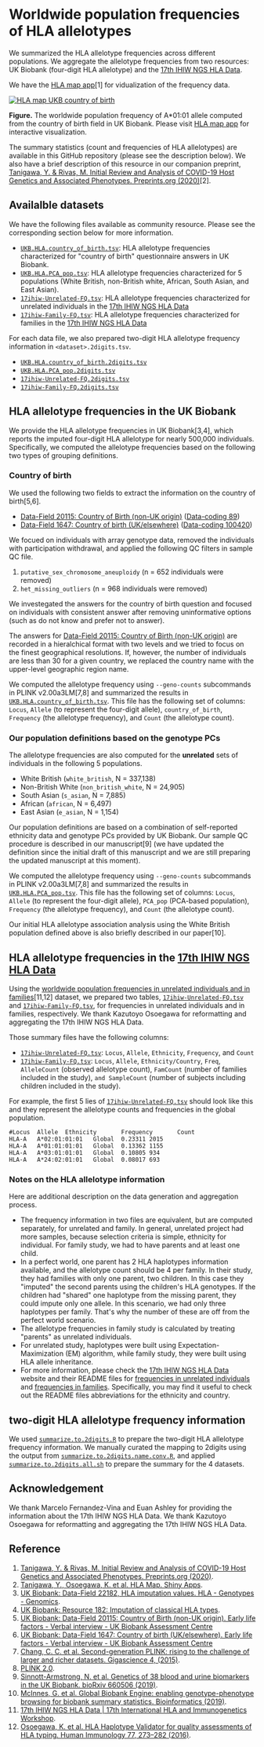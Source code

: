 # Worldwide population frequencies of HLA allelotypes

We summarized the HLA allelotype frequencies across different populations. We aggregate the allelotype frequencies from two resources: UK Biobank (four-digit HLA allelotype) and the [17th IHIW NGS HLA Data](http://17ihiw.org/17th-ihiw-ngs-hla-data/).

We have the [HLA map app](https://biobankengine.shinyapps.io/hla-map/)[1] for vidualization of the frequency data.

[![HLA map UKB country of birth](figs/HLA_map_UKB_country_of_birth_A0101.png)](https://biobankengine.shinyapps.io/hla-map/)

**Figure.** The worldwide population frequency of A*01:01 allele computed from the country of birth field in UK Biobank. Please visit [HLA map app](https://biobankengine.shinyapps.io/hla-map/) for interactive visualization.

The summary statistics (count and frequencies of HLA allelotypes) are available in this GitHub repository (please see the description below). We also have a brief description of this resource in our companion preprint, [Tanigawa, Y. & Rivas, M. Initial Review and Analysis of COVID-19 Host Genetics and Associated Phenotypes. Preprints.org (2020)](https://doi.org/10.20944/preprints202003.0356.v1)[2].

## Availalble datasets

We have the following files available as community resource. Please see the corresponding section below for more information.

- [`UKB.HLA.country_of_birth.tsv`](UKB.HLA.country_of_birth.tsv): HLA allelotype frequencies characterized for "country of birth" questionnaire answers in UK Biobank.
- [`UKB.HLA.PCA_pop.tsv`](UKB.HLA.PCA_pop.tsv): HLA allelotype frequencies characterized for 5 populations (White British, non-British white, African, South Asian, and East Asian).
- [`17ihiw-Unrelated-FQ.tsv`](17ihiw-Unrelated-FQ.tsv): HLA allelotype frequencies characterized for unrelated individuals in the [17th IHIW NGS HLA Data](http://17ihiw.org/17th-ihiw-ngs-hla-data/)
- [`17ihiw-Family-FQ.tsv`](17ihiw-Family-FQ.tsv): HLA allelotype frequencies characterized for families in the [17th IHIW NGS HLA Data](http://17ihiw.org/17th-ihiw-ngs-hla-data/)

For each data file, we also prepared two-digit HLA allelotype frequency information in `<dataset>.2digits.tsv`.

- [`UKB.HLA.country_of_birth.2digits.tsv`](UKB.HLA.country_of_birth.2digits.tsv)
- [`UKB.HLA.PCA_pop.2digits.tsv`](UKB.HLA.PCA_pop.2digits.tsv)
- [`17ihiw-Unrelated-FQ.2digits.tsv`](17ihiw-Unrelated-FQ.2digits.tsv)
- [`17ihiw-Family-FQ.2digits.tsv`](17ihiw-Family-FQ.2digits.tsv)

## HLA allelotype frequencies in the UK Biobank

We provide the HLA allelotype frequencies in UK Biobank[3,4], which reports the imputed four-digit HLA allelotype for nearly 500,000 individuals. Specifically, we computed the allelotype frequencies based on the following two types of grouping definitions.

### Country of birth

We used the following two fields to extract the information on the country of birth[5,6].

- [Data-Field 20115: Country of Birth (non-UK origin)](http://biobank.ndph.ox.ac.uk/showcase/field.cgi?id=20115) ([Data-coding 89](http://biobank.ndph.ox.ac.uk/showcase/coding.cgi?id=89))
- [Data-Field 1647: Country of birth (UK/elsewhere)](http://biobank.ndph.ox.ac.uk/showcase/field.cgi?id=1647) ([Data-coding 100420](http://biobank.ndph.ox.ac.uk/showcase/coding.cgi?id=100420))

We focued on individuals with array genotype data, removed the individuals with participation withdrawal, and applied the following QC filters in sample QC file.

1. `putative_sex_chromosome_aneuploidy` (n = 652 individuals were removed)
2. `het_missing_outliers` (n = 968 individuals were removed)

We investegated the answers for the country of birth question and focused on individuals with consistent answer after removing uninformative options (such as do not know and prefer not to answer).

The answers for [Data-Field 20115: Country of Birth (non-UK origin)](http://biobank.ndph.ox.ac.uk/showcase/field.cgi?id=20115) are recorded in a hieralchical format with two levels and we tried to focus on the finest geographical resolutions. If, however, the number of individuals are less than 30 for a given country, we replaced the country name with the upper-level geographic region name.

We computed the allelotype frequency using `--geno-counts` subcommands in PLINK v2.00a3LM[7,8] and summarized the results in [`UKB.HLA.country_of_birth.tsv`](UKB.HLA.country_of_birth.tsv). This file has the following set of columns: `Locus`, `Allele` (to represent the four-digit allele), `country_of_birth`, `Frequency` (the allelotype frequency), and `Count` (the allelotype count).

### Our population definitions based on the genotype PCs

The allelotype frequencies are also computed for the **unrelated** sets of individuals in the following 5 populations.

- White British (`white_british`, N = 337,138)
- Non-British White (`non_british_white`, N = 24,905)
- South Asian (`s_asian`, N = 7,885)
- African (`african`, N = 6,497)
- East Asian (`e_asian`, N = 1,154)

Our population definitions are based on a combination of self-reported ethnicity data and genotype PCs provided by UK Biobank. Our sample QC procedure is described in our manuscript[9] (we have updated the definition since the initial draft of this manuscript and we are still preparing the updated manuscript at this moment).

We computed the allelotype frequency using `--geno-counts` subcommands in PLINK v2.00a3LM[7,8] and summarized the results in [`UKB.HLA.PCA_pop.tsv`](UKB.HLA.PCA_pop.tsv). This file has the following set of columns: `Locus`, `Allele` (to represent the four-digit allele), `PCA_pop` (PCA-based population), `Frequency` (the allelotype frequency), and `Count` (the allelotype count).

Our initial HLA allelotype association analysis using the White British population defined above is also briefly described in our paper[10].

## HLA allelotype frequencies in the [17th IHIW NGS HLA Data](http://17ihiw.org/17th-ihiw-ngs-hla-data/)

Using the [worldwide population frequencies in unrelated individuals and in families](http://17ihiw.org/17th-ihiw-ngs-hla-data/)[11,12] dataset, we prepared two tables, [`17ihiw-Unrelated-FQ.tsv`](17ihiw-Unrelated-FQ.tsv) and [`17ihiw-Family-FQ.tsv`](17ihiw-Family-FQ.tsv), for frequencies in unrelated individuals and in families, respectively. We thank Kazutoyo Osoegawa for reformatting and aggregating the 17th IHIW NGS HLA Data.

Those summary files have the following columns:

- [`17ihiw-Unrelated-FQ.tsv`](17ihiw-Unrelated-FQ.tsv): `Locus`, `Allele`, `Ethnicity`, `Frequency`, and `Count`
- [`17ihiw-Family-FQ.tsv`](17ihiw-Family-FQ.tsv): `Locus`, `Allele`, `Ethnicity/Country`, `Freq`, `AlleleCount` (observed allelotype count), `FamCount` (number of families included in the study), `and SampleCount` (number of subjects including children included in the study).

For example, the first 5 lies of [`17ihiw-Unrelated-FQ.tsv`](17ihiw-Unrelated-FQ.tsv) should look like this and they represent the allelotype counts and frequencies in the global population.

```{text}
#Locus  Allele  Ethnicity       Frequency       Count
HLA-A   A*02:01:01:01   Global  0.23311 2015
HLA-A   A*01:01:01:01   Global  0.13362 1155
HLA-A   A*03:01:01:01   Global  0.10805 934
HLA-A   A*24:02:01:01   Global  0.08017 693
```

### Notes on the HLA allelotype information

Here are additional description on the data generation and aggregation process.

- The frequency information in two files are equivalent, but are computed separately, for unrelated and family. In general, unrelated project had more samples, because selection criteria is simple, ethnicity for individual. For family study, we had to have parents and at least one child.
- In a perfect world, one parent has 2 HLA haplotypes information available, and the allelotype count should be 4 per family. In their study, they had families with only one parent, two children. In this case they "imputed" the second parents using the children's HLA genotypes. If the children had "shared" one haplotype from the missing parent, they could impute only one allele. In this scenario, we had only three haplotypes per family. That's why the number of these are off from the perfect world scenario.
- The allelotype frequencies in family study is calculated by treating "parents" as unrelated individuals.
- For unrelated study, haplotypes were built using Expectation-Maximization (EM) algorithm, while family study, they were built using HLA allele inheritance.
- For more information, please check the [17th IHIW NGS HLA Data](http://17ihiw.org/17th-ihiw-ngs-hla-data/) website and their README files for [frequencies in unrelated individuals](http://17ihiw.org/wp-content/uploads/2018/10/Readme-Unrelated-HLA-allele-and-haplotypes-FQ-tables_072318.pdf) and [frequencies in families](http://17ihiw.org/wp-content/uploads/2018/10/Readme-Family-HLA-allele-and-haplotypes-FQ-tables.pdf). Specifically, you may find it useful to check out the README files abbreviations for the ethnicity and country.

## two-digit HLA allelotype frequency information

We used [`summarize.to.2digits.R`](summarize.to.2digits.R) to prepare the two-digit HLA allelotype frequency information. We manually curated the mapping to 2digits using the output from [`summarize.to.2digits.name.conv.R`](summarize.to.2digits.name.conv.R), and applied [`summarize.to.2digits.all.sh`](summarize.to.2digits.all.sh) to prepare the summary for the 4 datasets.

## Acknowledgement

We thank Marcelo Fernandez-Vina and Euan Ashley for providing the information about the 17th IHIW NGS HLA Data. We thank Kazutoyo Osoegawa for reformatting and aggregating the 17th IHIW NGS HLA Data.

## Reference

1. [Tanigawa, Y. & Rivas, M. Initial Review and Analysis of COVID-19 Host Genetics and Associated Phenotypes. Preprints.org (2020)](https://doi.org/10.20944/preprints202003.0356.v1).
2. [Tanigawa, Y., Osoegawa, K. et al. HLA Map. Shiny Apps](https://biobankengine.shinyapps.io/hla-map/).
3. [UK Biobank: Data-Field 22182, HLA imputation values. HLA - Genotypes - Genomics](http://biobank.ctsu.ox.ac.uk/crystal/field.cgi?id=22182).
4. [UK Biobank: Resource 182: Imputation of classical HLA types](http://biobank.ctsu.ox.ac.uk/crystal/crystal/docs/HLA_imputation.pdf).
5. [UK Biobank: Data-Field 20115: Country of Birth (non-UK origin). Early life factors - Verbal interview - UK Biobank Assessment Centre](http://biobank.ndph.ox.ac.uk/showcase/field.cgi?id=20115)
6. [UK Biobank: Data-Field 1647: Country of birth (UK/elsewhere). Early life factors - Verbal interview - UK Biobank Assessment Centre](http://biobank.ndph.ox.ac.uk/showcase/field.cgi?id=1647)
7. [Chang, C. C. et al. Second-generation PLINK: rising to the challenge of larger and richer datasets. Gigascience 4, (2015)](https://doi.org/10.1186/s13742-015-0047-8).
8. [PLINK 2.0](https://www.cog-genomics.org/plink/2.0/).
9. [Sinnott-Armstrong, N. et al. Genetics of 38 blood and urine biomarkers in the UK Biobank. bioRxiv 660506 (2019)](https://doi.org/10.1101/660506).
10. [McInnes, G. et al. Global Biobank Engine: enabling genotype-phenotype browsing for biobank summary statistics. Bioinformatics (2019)](https://doi.org/10.1093/bioinformatics/bty999).
11. [17th IHIW NGS HLA Data | 17th International HLA and Immunogenetics Workshop](http://17ihiw.org/17th-ihiw-ngs-hla-data/).
12. [Osoegawa, K. et al. HLA Haplotype Validator for quality assessments of HLA typing. Human Immunology 77, 273–282 (2016)](https://doi.org/10.1016/j.humimm.2015.10.018).
